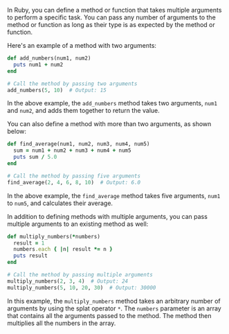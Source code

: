 In Ruby, you can define a method or function that takes multiple arguments to perform a specific task. You can pass any number of arguments to the method or function as long as their type is as expected by the method or function.

Here's an example of a method with two arguments:

```ruby
def add_numbers(num1, num2)
  puts num1 + num2
end

# Call the method by passing two arguments
add_numbers(5, 10)  # Output: 15
```

In the above example, the `add_numbers` method takes two arguments, `num1` and `num2`, and adds them together to return the value.

You can also define a method with more than two arguments, as shown below:

```ruby
def find_average(num1, num2, num3, num4, num5)
  sum = num1 + num2 + num3 + num4 + num5
  puts sum / 5.0
end

# Call the method by passing five arguments
find_average(2, 4, 6, 8, 10)  # Output: 6.0
```

In the above example, the `find_average` method takes five arguments, `num1` to `num5`, and calculates their average.

In addition to defining methods with multiple arguments, you can pass multiple arguments to an existing method as well:

```ruby
def multiply_numbers(*numbers)
  result = 1
  numbers.each { |n| result *= n }
  puts result
end

# Call the method by passing multiple arguments
multiply_numbers(2, 3, 4)  # Output: 24
multiply_numbers(5, 10, 20, 30)  # Output: 30000
```

In this example, the `multiply_numbers` method takes an arbitrary number of arguments by using the splat operator `*`. The `numbers` parameter is an array that contains all the arguments passed to the method. The method then multiplies all the numbers in the array.